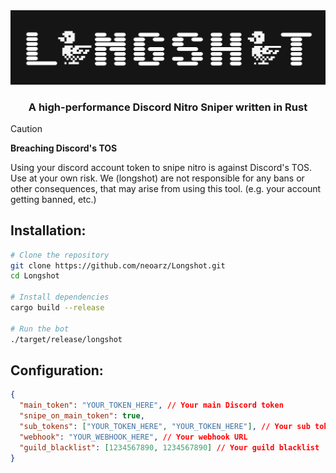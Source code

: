 <div align="center">
  <picture>
    <img alt="Longshot Discord Nitro Sniper Banner" src="assets/banner.png" 
  </picture>
</div>


<h3 align="center">A high-performance Discord Nitro Sniper written in Rust </h3>

> [!CAUTION]
> **Breaching Discord's TOS**
> 
> Using your discord account token to snipe nitro is against Discord's TOS. Use at your own risk. We (longshot) are not responsible for any bans or other consequences, that may arise from using this tool. (e.g. your account getting banned, etc.)


## Installation:

```bash
# Clone the repository
git clone https://github.com/neoarz/Longshot.git
cd Longshot

# Install dependencies
cargo build --release

# Run the bot
./target/release/longshot
```


## Configuration:

```json
{
  "main_token": "YOUR_TOKEN_HERE", // Your main Discord token
  "snipe_on_main_token": true,
  "sub_tokens": ["YOUR_TOKEN_HERE", "YOUR_TOKEN_HERE"], // Your sub tokens
  "webhook": "YOUR_WEBHOOK_HERE", // Your webhook URL
  "guild_blacklist": [1234567890, 1234567890] // Your guild blacklist
}
```